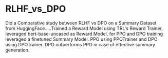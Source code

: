 # RLHF_vs_DPO
Did a Comparative study between RLHF vs DPO on a Summary Dataset from HuggingFace.....Trained a Reward Model using TRL's Reward Trainer, leveraged bert-base-uncased as Reward Model, for PPO and DPO training leveraged a finetuned Summary Model. PPO using PPOTrainer and DPO using DPOTrainer.
DPO outperforms PPO in case of effective summary generation.
